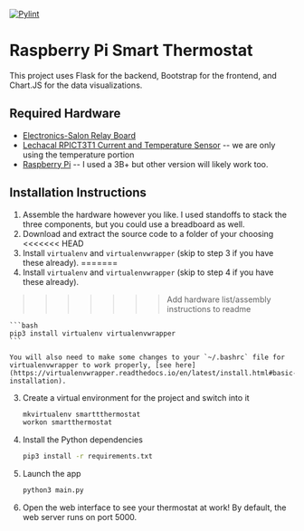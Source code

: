 [![Pylint](https://github.com/dylanm312/smartthermostat/actions/workflows/pylint.yml/badge.svg)](https://github.com/dylanm312/smartthermostat/actions/workflows/pylint.yml)

# Raspberry Pi Smart Thermostat
This project uses Flask for the backend, Bootstrap for the frontend, and Chart.JS for the data visualizations.

## Required Hardware
* [Electronics-Salon Relay Board](https://smile.amazon.com/gp/product/B07CZL2SKN/ref=ppx_yo_dt_b_asin_title_o04_s00?ie=UTF8&psc=1)
* [Lechacal RPICT3T1 Current and Temperature Sensor](http://lechacal.com/wiki/index.php?title=RPICT3T1) -- we are only using the temperature portion
* [Raspberry Pi](https://smile.amazon.com/Raspberry-Pi-MS-004-00000024-Model-Board/dp/B01LPLPBS8/ref=sr_1_14?dchild=1&keywords=raspberry+pi&qid=1615513274&s=electronics&sr=1-14) -- I used a 3B+ but other version will likely work too.

## Installation Instructions
1. Assemble the hardware however you like. I used standoffs to stack the three components, but you could use a breadboard as well.
2. Download and extract the source code to a folder of your choosing
<<<<<<< HEAD
3. Install `virtualenv` and `virtualenvwrapper` (skip to step 3 if you have these already).
=======
3. Install `virtualenv` and `virtualenvwrapper` (skip to step 4 if you have these already).
>>>>>>> Add hardware list/assembly instructions to readme
    
    ```bash
    pip3 install virtualenv virtualenvwrapper
    ```
    
    You will also need to make some changes to your `~/.bashrc` file for virtualenvwrapper to work properly, [see here](https://virtualenvwrapper.readthedocs.io/en/latest/install.html#basic-installation).
3. Create a virtual environment for the project and switch into it
    
    ```bash
    mkvirtualenv smarttthermostat
    workon smartthermostat
    ```
    
4. Install the Python dependencies

    ```bash
    pip3 install -r requirements.txt
    ```
    
5. Launch the app

    ```bash
    python3 main.py
    ```
    
6. Open the web interface to see your thermostat at work! By default, the web server runs on port 5000.

